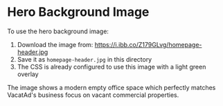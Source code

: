 # Hero Background Image

To use the hero background image:

1. Download the image from: https://i.ibb.co/Z179GLvg/homepage-header.jpg
2. Save it as `homepage-header.jpg` in this directory
3. The CSS is already configured to use this image with a light green overlay

The image shows a modern empty office space which perfectly matches VacatAd's business focus on vacant commercial properties.